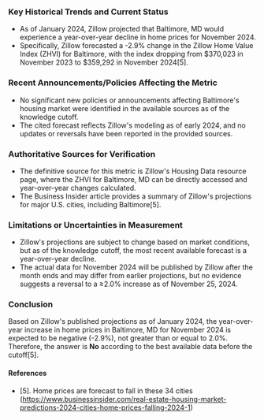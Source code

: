 ### Key Historical Trends and Current Status
- As of January 2024, Zillow projected that Baltimore, MD would experience a year-over-year decline in home prices for November 2024.
- Specifically, Zillow forecasted a -2.9% change in the Zillow Home Value Index (ZHVI) for Baltimore, with the index dropping from $370,023 in November 2023 to $359,292 in November 2024[5].

### Recent Announcements/Policies Affecting the Metric
- No significant new policies or announcements affecting Baltimore's housing market were identified in the available sources as of the knowledge cutoff.
- The cited forecast reflects Zillow's modeling as of early 2024, and no updates or reversals have been reported in the provided sources.

### Authoritative Sources for Verification
- The definitive source for this metric is Zillow's Housing Data resource page, where the ZHVI for Baltimore, MD can be directly accessed and year-over-year changes calculated.
- The Business Insider article provides a summary of Zillow's projections for major U.S. cities, including Baltimore[5].

### Limitations or Uncertainties in Measurement
- Zillow's projections are subject to change based on market conditions, but as of the knowledge cutoff, the most recent available forecast is a year-over-year decline.
- The actual data for November 2024 will be published by Zillow after the month ends and may differ from earlier projections, but no evidence suggests a reversal to a ≥2.0% increase as of November 25, 2024.

### Conclusion
Based on Zillow's published projections as of January 2024, the year-over-year increase in home prices in Baltimore, MD for November 2024 is expected to be negative (-2.9%), not greater than or equal to 2.0%. Therefore, the answer is **No** according to the best available data before the cutoff[5].

#### References
- [5]. Home prices are forecast to fall in these 34 cities (https://www.businessinsider.com/real-estate-housing-market-predictions-2024-cities-home-prices-falling-2024-1)
